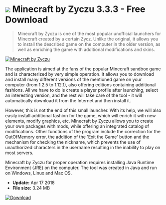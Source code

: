 # ![](https://cdn.softexe.net/static/icon/win.gif) Minecraft by Zyczu 3.3.3 - Free Download

> Minecraft by Zyczu is one of the most popular unofficial launchers for Minecraft created by a certain Zycz. Unlike the original, it allows you to install the described game on the computer in the older version, as well as enriching the game with additional modifications and skins.

[![Minecraft by Zyczu](https://gallery.dpcdn.pl/imgc/Tools/81886/g_-_420x350_1.5_-_x72619502-3d41-45f2-aafb-e9e204c00fd6.png)](https://softexe.net/win/games-entertainment/other/minecraft-by-zyczu:pRcgd.html)

The application is aimed at the fans of the popular Minecraft sandbox game and is characterized by very simple operation. It allows you to download and install many different versions of the mentioned game on your computer (from 1.2.5 to 1.12.1), also offering editions containing additional fashions. All we have to do is create a player profile after launching, select an interesting version, and the rest will take care of the tool - it will automatically download it from the Internet and then install it.
 
 However, this is not the end of this small launcher. With its help, we will also easily install additional fashion for the game, which will enrich it with new elements, modify graphics, etc. Minecraft by Zyczu allows you to create your own packages with mods, while offering an integrated catalog of modifications. Other functions of the program include the correction for the OutOfMemory error, the addition of the 'Exit the Game' button and the mechanism for checking the nickname, which prevents the use of unauthorized characters in the username resulting in the inability to play on most servers.
 
 Minecraft by Zyczu for proper operation requires installing Java Runtime Environment (JRE) on the computer. The tool was created in Java and run on Windows, Linux and Mac OS.


- **Update:** Apr 17 2018
- **File size:** 3.24 MB

[![Download](https://cdn.softexe.net/static/img/download.png)](https://softexe.net/win/games-entertainment/other/minecraft-by-zyczu:pRcgd.html)

